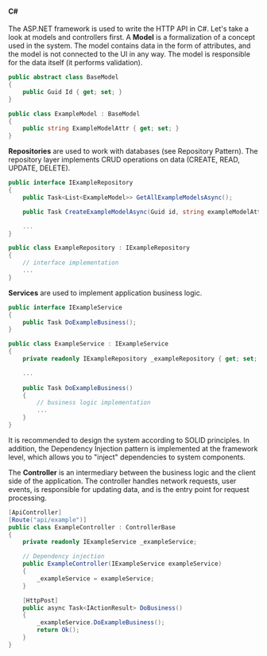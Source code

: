 #### **C#**
The ASP.NET framework is used to write the HTTP API in C#. Let's take a look at models and controllers first.
A **Model** is a formalization of a concept used in the system. The model contains data in the form of attributes, and the model is not connected to the UI in any way. The model is responsible for the data itself (it performs validation).

```csharp
public abstract class BaseModel
{
    public Guid Id { get; set; }
}
```

```csharp
public class ExampleModel : BaseModel
{
    public string ExampleModelAttr { get; set; }
}
```

**Repositories** are used to work with databases (see Repository Pattern). The repository layer implements CRUD operations on data (CREATE, READ, UPDATE, DELETE).

```csharp
public interface IExampleRepository
{
    public Task<List<ExampleModel>> GetAllExampleModelsAsync();

    public Task CreateExampleModelAsync(Guid id, string exampleModelAttr);

    ...
}
```

```csharp
public class ExampleRepository : IExampleRepository
{
    // interface implementation
    ...
}
```

**Services** are used to implement application business logic.

```csharp
public interface IExampleService
{
    public Task DoExampleBusiness();
}
```

```csharp
public class ExampleService : IExampleService
{
    private readonly IExampleRepository _exampleRepository { get; set; }

    ...
    
    public Task DoExampleBusiness()
    {
        // business logic implementation
        ...
    }
}
```

It is recommended to design the system according to SOLID principles. In addition, the Dependency Injection pattern is implemented at the framework level, which allows you to "inject" dependencies to system components.

The **Controller** is an intermediary between the business logic and the client side of the application. The controller handles network requests, user events, is responsible for updating data, and is the entry point for request processing.

```csharp
[ApiController]
[Route("api/example")]
public class ExampleController : ControllerBase
{
    private readonly IExampleService _exampleService;

    // Dependency injection
    public ExampleController(IExampleService exampleService)
    {
        _exampleService = exampleService;
    }

    [HttpPost]
    public async Task<IActionResult> DoBusiness()
    {
        _exampleService.DoExampleBusiness();
        return Ok();
    }
}
```